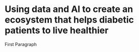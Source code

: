 # Using data and AI to create an ecosystem that helps diabetic patients to live healthier
First Paragraph
